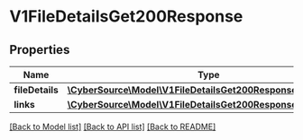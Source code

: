 # V1FileDetailsGet200Response

## Properties
Name | Type | Description | Notes
------------ | ------------- | ------------- | -------------
**fileDetails** | [**\CyberSource\Model\V1FileDetailsGet200ResponseFileDetails[]**](V1FileDetailsGet200ResponseFileDetails.md) |  | [optional] 
**links** | [**\CyberSource\Model\V1FileDetailsGet200ResponseLinks**](V1FileDetailsGet200ResponseLinks.md) |  | [optional] 

[[Back to Model list]](../README.md#documentation-for-models) [[Back to API list]](../README.md#documentation-for-api-endpoints) [[Back to README]](../README.md)


